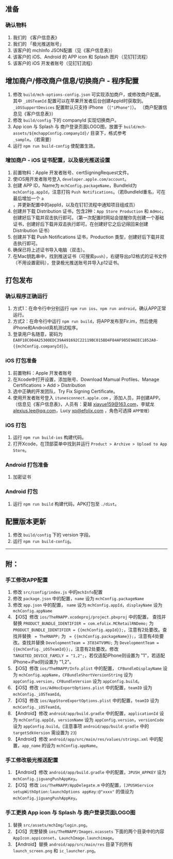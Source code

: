 ## 准备

### 确认物料

1. 我们的 《客户信息表》
1. 我们的 「极光推送账号」
1. 该客户的 mchInfo JSON配置（见《客户信息表》）
1. 该客户的 iOS、Android 的 APP icon 和 Splash 图片（见钉钉流程）
1. 该客户的 iOS 开发者账号（见钉钉流程）


## 增加商户/修改商户信息/切换商户 - 程序配置

1. 修改 `build/mch-options-config.json` 可实现添加商户，或修改商户配置。其中 `_iOSTeamId` 配置可以在苹果开发者后台创建AppId时获取到。`_iOSSupportDevices` 配置默认只支持 iPhone （`["iPhone"]`）。 （商户配置信息见《客户信息表》）
1. 修改 `build/config` 下的 companyId 实现切换商户。
1. App icon 与 Splash 与 商户登录页面LOGO图，放置于 `build/mch-assets/${mchappConfig.companyId}/` 目录下，格式参考 `_sample`。（若需要）
1. 运行 `npm run build-config` 使配置生效。

### 增加商户 - iOS 证书配置，以及极光推送设置

1. 前置物料：Apple 开发者账号、certSigningRequest文件。
1. 使iOS用开发者账号登入 `developer.apple.com/account`。
1. 创建 APP ID，Name为 `mchConfig.packageName`，BundleId为 `mchConfig.appId`，注意打钩 `Push Notifications`。（若BundleId重名，可在最后增加一个 `a` ，并更新配置中的appId，以及在钉钉流程中通知项目组成员）
1. 创建并下载 Distribution 证书，包含2种：`App Store Production` 和 `AdHoc`，创建好后下载并双击执行即可。（第一次配置时网站会提醒你先创建一个基础证书，创建好后下载并双击执行即可。在创建好它之后记得回来创建 Distribution 证书）
1. 创建并下载 Push Notifications 证书，Production 类型，创建好后下载并双击执行即可。
1. 确保已将上述证书导入电脑（双击）。
1. 在Mac钥匙串中，找到推送证书（可搜索`push`），右键导出p12格式的证书文件（不用设置密码），登录极光推送账号并导入p12证书。



## 打包发布

### 确认程序正确运行

1. 方式1：在命令行中分别运行 `npm run ios`、`npm run android`，确认APP正常运行。
1. 方式2：在命令行中运行 `npm run build`，将APP发布至Fir.im，然后使用iPhone和Android真机测试程序。
1. 登录用户名随意，密码为 `EA8F18C004A25300EDC39A491692C22119BC015BD4F84AF985E9AEEC1852A0-{{mchConfig.companyId}}`。

### iOS 打包准备

1. 前置物料：Apple 开发者账号
1. 在Xcode中打开设置，添加账号、Download Mamual Profiles、Manage Certifications > Add > Distribution
1. 选中正确的开发团队，Try Fix Signing Certificate。
1. 使用开发者账号登入 `itunesconnect.apple.com` ，添加人员，并创建APP。（信息见《客户信息表》，人员有：夏越 xiayue159@163.com，李斌龙 alexius.lee@qq.com，Lucy xp@efolix.com ，角色可选择 `APP管理`）


### iOS 打包

1. 运行 `npm run build-ios` 构建代码。
1. 打开Xcode，在顶部菜单中找到并运行 `Product > Archive > Upload to App Store`。


### Android 打包准备

1. 加密证书

### Android 打包

1. 运行 `npm run build` 构建代码，APK打包至 `./dist`。



## 配置版本更新

1. 修改 `build/config` 下的 version 字段。
1. 运行 `npm run build-config`。


---------------

## 附：

### 手工修改APP配置

1. 修改 `src/config/index.js` 中的`mchInfo`配置
1. 修改 `package.json` 中的配置，`name` 设为 `mchConfig.packageName`
1. 修改 `app.json` 中的配置， `name` 设为 `mchConfig.appId`，`displayName` 设为 `mchConfig.appName`
1. 【iOS】修改 `ios/TheRNAPP.xcodeproj/project.pbxproj` 中的配置， 查找并替换 `PRODUCT_BUNDLE_IDENTIFIER = com.efolix.MCRetailRNDemo;` 为 `PRODUCT_BUNDLE_IDENTIFIER = {{mchConfig.appId}};`，注意有2处要改。查找并替换 ` = TheRNAPP;` 为 ` = {{mchConfig.packageName}};`，注意有4处要改。查找并替换 `DevelopmentTeam = 3T834TV9MU;` 为 `DevelopmentTeam = {{mchConfig._iOSTeamId}};`，注意有2处要改。修改 `TARGETED_DEVICE_FAMILY = "1,2";`，若仅适配iPhone则设置为 "1"，若适配iPhone+iPad则设置为 "1,2"。
1. 【iOS】修改 `ios/TheRNAPP/Info.plist` 中的配置， `CFBundleDisplayName` 设为 `mchConfig.appName`，`CFBundleShortVersionString` 设为 `appConfig.version`，`CFBundleVersion` 设为 `appConfig.build`。
1. 【iOS】修改 `ios/AdHocExportOptions.plist` 中的配置，`teamID` 设为 `mchConfig._iOSTeamId`。
1. 【iOS】修改 `ios/AppStoreExportOptions.plist` 中的配置，`teamID` 设为 `mchConfig._iOSTeamId`。
1. 【Android】修改 `android/app/build.gradle` 中的配置，`applicationId` 设为 `mchConfig.appId`，`versionName` 设为 `appConfig.version`，`versionCode` 设为 `appConfig.build`。(注意事项 `android/app/build.gradle` 中的 `targetSdkVersion` 需设置为 `23`)
1. 【Android】修改 `android/app/src/main/res/values/strings.xml` 中的配置，`app_name` 的设为 `mchConfig.appName`。

### 手工修改极光推送配置

1. 【Android】修改 `android/app/build.gradle` 中的配置，`JPUSH_APPKEY` 设为 `mchConfig.jiguangPushAppKey`。
1. 【iOS】修改 `ios/TheRNAPP/AppDelegate.m` 中的配置，`[JPUSHService setupWithOption:launchOptions appKey:@"xxxx"` 的值设为 `mchConfig.jiguangPushAppKey`。



### 手工更换 App icon 与 Splash 与 商户登录页面LOGO图

1. 替换 `src/assets/mchImg/login.png`。
1. 【iOS】完整替换 `ios/TheRNAPP/Images.xcassets` 下面的两个目录中的内容 `AppIcon.appiconset`、`LaunchImage.launchimage`。
1. 【Android】替换 `android/app/src/main/res` 目录下的所有 `launch_screen.png` 和 `ic_launcher.png`。
